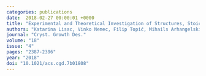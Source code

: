 ```yaml
---
categories: publications
date:  2018-02-27 00:00:01 +0000
title: "Experimental and Theoretical Investigation of Structures, Stoichiometric Diversity, and Bench Stability of Cocrystals with a Volatile Halogen Bond Donor"
authors: "Katarina Lisac, Vinko Nemec, Filip Topić, Mihails Arhangelskis, Poppy Hindle, Ricky Tran, Igor Huskić, Andrew J. Morris, Tomislav Friščić, and Dominik Cinčić"
journal: "Cryst. Growth Des."
volume: "18"
issue: "4"
pages: "2387-2396"
year: "2018"
doi: "10.1021/acs.cgd.7b01808"
---
```

